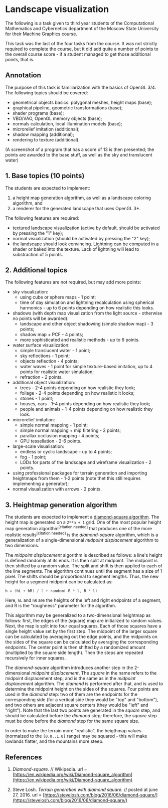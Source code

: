 # Landscape visualization

The following is a task given to third year students of the Computational Mathematics and Cybernetics department of the Moscow State University for their Machine Graphics course.

This task was the last of the four tasks from the course. It was not strictly required to complete the course, but it did add quite a number of points to the overall course score - if a student managed to get those additional points, that is.

## Annotation

The purpose of this task is familiarization with the basics of OpenGL 3/4. The following topics should be covered:

* geometrical objects basics: polygonal meshes, height maps (base);
* graphical pipeline, geometric transformations (base);
* shader programs (base);
* VBO/VAO, OpenGL memory objects (base);
* normals calculation, local illumination models (base);
* microrelief imitation (additional);
* shadow mapping (additional);
* rendering to texture (additional).

(A screenshot of a program that has a score of 13 is then presented; the points are awarded to the base stuff, as well as the sky and translucent water)

## 1. Base topics (10 points)

The students are expected to implement:

1. a height map generation algorithm, as well as a landscape coloring algorithm, and
2. a renderer for the generated landscape that uses OpenGL 3+.

The following features are required:

* textured landscape visualization (active by default, should be activated by pressing the "1" key);
* normal visualization (should be activated by pressing the "2" key);
* the landscape should look convincing. Lightning can be computed in a shader or baked into the texture. Lack of lightning will lead to substraction of 5 points.

## 2. Additional topics

The following features are not required, but may add more points:

* sky visualization:
  * using cube or sphere maps - 1 point;
  * time of day simulation and lightning recalculation using spherical harmonics - up to 6 points depending on how realistic this looks.
* shadows (with depth map visualization from the light source - otherwise no points will be awarded):
  * landscape and other object shadowing (simple shadow map) - 3 points;
  * shadow map + PCF - 4 points;
  * more sophisticated and realistic methods - up to 6 points.
* water surface visualization:
  * simple translucent water - 1 point;
  * sky reflections - 1 point;
  * objects reflection - 4 points;
  * water waves - 1 point for simple texture-based imitation, up to 4 points for realistic water simulation;
  * refraction - 2 points.
* additional object visualization:
  * trees - 2-4 points depending on how realistic they look;
  * foilage - 2-4 points depending on how realistic it looks;
  * stones - 1 point;
  * houses, cars - 1-4 points depending on how realistic they look;
  * people and animals - 1-4 points depending on how realistic they look.
* microrelief imitation:
  * simple normal mapping - 1 point;
  * simple normal mapping + mip filtering - 2 points;
  * parallax occlusion mapping - 4 points;
  * GPU tessellation - 2-6 points.
* large-scale visualisation:
  * endless or cyclic landscape - up to 4 points;
  * fog - 1 point;
  * LODs for parts of the landscape and wireframe visualization - 2 points.
* using professional packages for terrain generation and importing heightmaps from them - 1-2 points (note thet this still requires implementing a generator);
* normal visualization with arrows - 2 points.

## 3. Heightmap generation algorithm

The students are expected to implement a [diamond-square algorithm](#references). The height map is generated on a `2**n + 1` grid. One of the most popular height map generation algorithm<sup>[citation needed]</sup> that produces one of the more realistic results<sup>[citation needed]</sup> is the *diamond-square* algorithm, which is a generalization of a single-dimensional *midpoint displacement* algorithm to two dimensions.

The *midpoint displacement* algorithm is described as follows: a line's height is defined randomly at its ends. It is then split at midpoint. The midpoint is then shifted by a random value. The split and shift is then applied to each of the line segments. The algorithm continues until the segment has a size of 1 pixel. The shifts should be proportional to segment lengths. Thus, the new height for a segment midpoint can be calculated as:

```c
h = (hL + hR) / 2 + random(-R * l, R * l)
```

Here, `hL` and `hR` are the heights of the left and right endpoints of a segment, and R is the "roughness" parameter for the algorithm.

This algorithm may be generalized to a two-dimensional heightmap as follows: first, the edges of the (square) map are initialized to random values. Next, the map is split into four equal squares. Each of those squares have a single height value set by the first step. The midpoint of the larger square can be calculated by averaging out the edge points, and the midpoints on the sides of the square can be calculated by averaging the corresponding endpoints. The center point is then shifted by a randomized amount (multiplied by the square side length). Then the steps are repeated recursively for inner squares.

The *diamond-square* algorithm introduces another step in the 2-dimensional *midpoint displacement*. The *square* in the name refers to the midpoint displacement step, and is the same as in the *midpoint displacement* algorithm. The *diamond* is performed after that, and is used to determine the midpoint height on the sides of the squares. Four points are used in the *diamond* step: two of them are the endpoints for the corresponding side (for a vertical side they would be "top" and "bottom"), and two others are adjacent square centers (they would be "left" and "right"). Note that the last two points are generated in the *square* step, and should be calculated before the *diamond* step; therefore, the *square* step must be done before the *diamond* step for the same square size.

In order to make the terrain more "realistic", the heigthmap values (normalzed to the `[0.0..1.0]` range) may be squared - this will make lowlands flatter, and the mountains more steep.

## References

1. *Diamond-square.* // Wikipedia. url = [https://en.wikipedia.org/wiki/Diamond-square_algorithm](https://en.wikipedia.org/wiki/Diamond-square_algorithm)

2. Steve Losh. *Terrain generation with diamond square.* // posted at june 27, 2016. url = [https://stevelosh.com/blog/2016/06/diamond-square/](https://stevelosh.com/blog/2016/06/diamond-square/)
